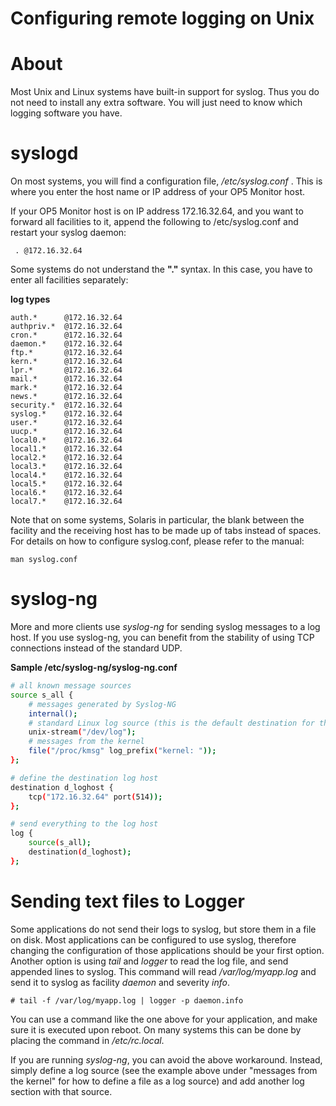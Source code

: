 # Configuring remote logging on Unix

# About

Most Unix and Linux systems have built-in support for syslog. Thus you do not need to install any extra software. You will just need to know which logging software you have.

# syslogd

 On most systems, you will find a configuration file, */etc/syslog.conf* . This is where you enter the host name or IP address of your OP5 Monitor host.

If your OP5 Monitor host is on IP address 172.16.32.64, and you want to forward all facilities to it, append the following to /etc/syslog.conf and restart your syslog daemon:

``` {.text data-syntaxhighlighter-params="brush: text; gutter: false; theme: Confluence" data-theme="Confluence" style="brush: text; gutter: false; theme: Confluence"}
 . @172.16.32.64
```

Some systems do not understand the **"."** syntax. In this case, you have to enter all facilities separately:

**log types**

``` {.text data-syntaxhighlighter-params="brush: text; gutter: false; theme: Confluence" data-theme="Confluence" style="brush: text; gutter: false; theme: Confluence"}
auth.*      @172.16.32.64
authpriv.*  @172.16.32.64
cron.*      @172.16.32.64
daemon.*    @172.16.32.64
ftp.*       @172.16.32.64
kern.*      @172.16.32.64
lpr.*       @172.16.32.64
mail.*      @172.16.32.64
mark.*      @172.16.32.64
news.*      @172.16.32.64
security.*  @172.16.32.64
syslog.*    @172.16.32.64
user.*      @172.16.32.64
uucp.*      @172.16.32.64
local0.*    @172.16.32.64
local1.*    @172.16.32.64
local2.*    @172.16.32.64
local3.*    @172.16.32.64
local4.*    @172.16.32.64
local5.*    @172.16.32.64
local6.*    @172.16.32.64
local7.*    @172.16.32.64
```

Note that on some systems, Solaris in particular, the blank between the facility and the receiving host has to be made up of tabs instead of spaces. For details on how to configure syslog.conf, please refer to the manual:

    man syslog.conf

# syslog-ng

More and more clients use *syslog-ng* for sending syslog messages to a log host. If you use syslog-ng, you can benefit from the stability of using TCP connections instead of the standard UDP.

**Sample /etc/syslog-ng/syslog-ng.conf**

``` {.bash data-syntaxhighlighter-params="brush: bash; gutter: false; theme: Confluence" data-theme="Confluence" style="brush: bash; gutter: false; theme: Confluence"}
# all known message sources
source s_all {
    # messages generated by Syslog-NG
    internal();
    # standard Linux log source (this is the default destination for the syslog() function)
    unix-stream("/dev/log");
    # messages from the kernel
    file("/proc/kmsg" log_prefix("kernel: "));
};

# define the destination log host
destination d_loghost {
    tcp("172.16.32.64" port(514));
};

# send everything to the log host
log {
    source(s_all);
    destination(d_loghost);
};
```

# Sending text files to Logger

Some applications do not send their logs to syslog, but store them in a file on disk. Most applications can be configured to use syslog, therefore changing the configuration of those applications should be your first option. Another option is using *tail* and *logger* to read the log file, and send appended lines to syslog. This command will read */var/log/myapp.log* and send it to syslog as facility *daemon* and severity *info*.

``` {style="margin-left: 30.0px;"}
# tail -f /var/log/myapp.log | logger -p daemon.info
```

You can use a command like the one above for your application, and make sure it is executed upon reboot. On many systems this can be done by placing the command in */etc/rc.local*.

If you are running *syslog-ng*, you can avoid the above workaround. Instead, simply define a log source (see the example above under "messages from the kernel" for how to define a file as a log source) and add another log section with that source.
